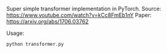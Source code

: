 Super simple transformer implementation in PyTorch.
Source: https://www.youtube.com/watch?v=kCc8FmEb1nY
Paper: https://arxiv.org/abs/1706.03762

Usage:
```wget https://raw.githubusercontent.com/karpathy/char-rnn/master/data/tinyshakespeare/input.txt
python transformer.py
```